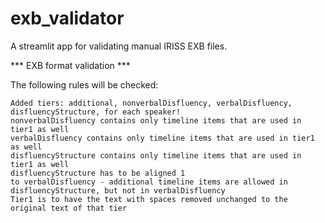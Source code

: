 # exb_validator
A streamlit app for validating manual IRISS EXB files.

*** EXB format validation ***

The following rules will be checked:

    Added tiers: additional, nonverbalDisfluency, verbalDisfluency, disfluencyStructure, for each speaker!
    nonverbalDisfluency contains only timeline items that are used in tier1 as well
    verbalDisfluency contains only timeline items that are used in tier1 as well
    disfluencyStructure contains only timeline items that are used in tier1 as well
    disfluencyStructure has to be aligned 1
    to verbalDisfluency - additional timeline items are allowed in disfluencyStructure, but not in verbalDisfluency
    Tier1 is to have the text with spaces removed unchanged to the original text of that tier

